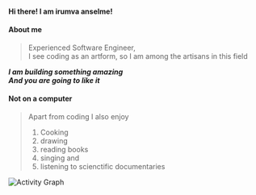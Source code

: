 #### Hi there! I am irumva anselme!

#### About me

> Experienced Software Engineer, <br/>
> I see coding as an artform, so I am among the artisans in this field

**_I am building something amazing_ <br/>
_And you are going to like it_**


#### Not on a computer

> Apart from coding I also enjoy
> 1. Cooking
> 1. drawing
> 1. reading books 
> 1. singing and
> 1. listening to scienctific documentaries


![Activity Graph](https://github-readme-activity-graph.cyclic.app/graph?username=irumvanselme&theme=github&hide_border=true&bg_color=0d1117&area_color=1f6fea&line=38d252&point=1f6fea&color=fefefe)

